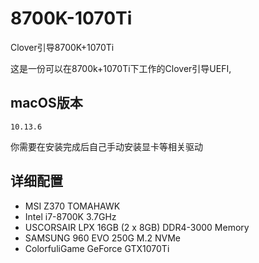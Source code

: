 # 8700K-1070Ti
Clover引导8700K+1070Ti

这是一份可以在8700k+1070Ti下工作的Clover引导UEFI,

## macOS版本
`10.13.6`

你需要在安装完成后自己手动安装显卡等相关驱动


## 详细配置
* MSI Z370 TOMAHAWK
* Intel i7-8700K 3.7GHz
* USCORSAIR LPX 16GB (2 x 8GB) DDR4-3000 Memory
* SAMSUNG 960 EVO 250G M.2 NVMe
* ColorfuliGame GeForce GTX1070Ti

